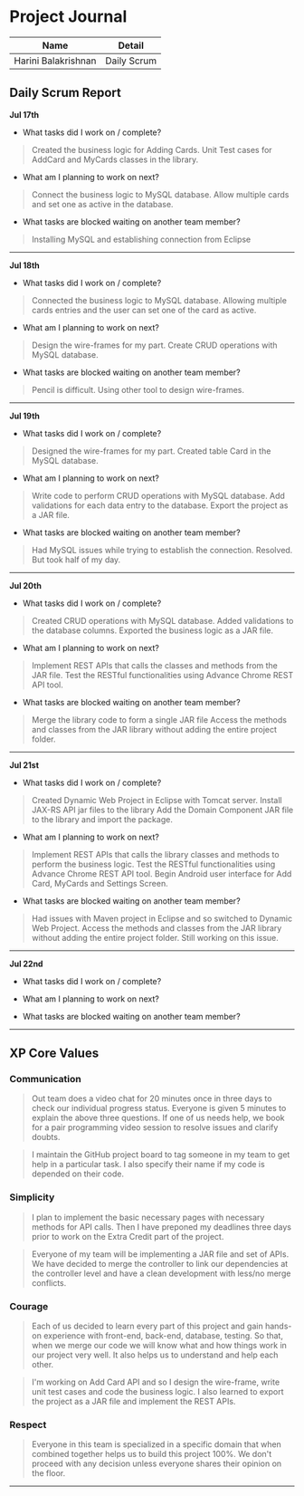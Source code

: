# Project Journal

|Name | Detail|
|---|---|
| Harini Balakrishnan | Daily Scrum |

## Daily Scrum Report

**Jul 17th**

- What tasks did I work on / complete?

> Created the business logic for Adding Cards.
> Unit Test cases for AddCard and MyCards classes in the library.

- What am I planning to work on next?

> Connect the business logic to MySQL database.
> Allow multiple cards and set one as active in the database.

- What tasks are blocked waiting on another team member?

> Installing MySQL and establishing connection from Eclipse

----


**Jul 18th**

- What tasks did I work on / complete?

> Connected the business logic to MySQL database.
> Allowing multiple cards entries and the user can set one of the card as active.

- What am I planning to work on next?

> Design the wire-frames for my part.
> Create CRUD operations with MySQL database.

- What tasks are blocked waiting on another team member?

> Pencil is difficult. Using other tool to design wire-frames.

----


**Jul 19th**

- What tasks did I work on / complete?

> Designed the wire-frames for my part.
> Created table Card in the MySQL database.

- What am I planning to work on next?

> Write code to perform CRUD operations with MySQL database.
> Add validations for each data entry to the database.
> Export the project as a JAR file.

- What tasks are blocked waiting on another team member?

> Had MySQL issues while trying to establish the connection. Resolved. But took half of my day.

----


**Jul 20th**

- What tasks did I work on / complete?

> Created CRUD operations with MySQL database.
> Added validations to the database columns.
> Exported the business logic as a JAR file.

- What am I planning to work on next?

> Implement REST APIs that calls the classes and methods from the JAR file.
> Test the RESTful functionalities using Advance Chrome REST API tool.


- What tasks are blocked waiting on another team member?

> Merge the library code to form a single JAR file
> Access the methods and classes from the JAR library without adding the entire project folder.

----


**Jul 21st**

- What tasks did I work on / complete?

> Created Dynamic Web Project in Eclipse with Tomcat server.
> Install JAX-RS API jar files to the library
> Add the Domain Component JAR file to the library and import the package.

- What am I planning to work on next?

> Implement REST APIs that calls the library classes and methods to perform the business logic.
> Test the RESTful functionalities using Advance Chrome REST API tool.
> Begin Android user interface for Add Card, MyCards and Settings Screen.

- What tasks are blocked waiting on another team member?

> Had issues with Maven project in Eclipse and so switched to Dynamic Web Project.
> Access the methods and classes from the JAR library without adding the entire project folder. Still working on this issue.

----


**Jul 22nd**

- What tasks did I work on / complete?


- What am I planning to work on next?


- What tasks are blocked waiting on another team member?


----
## XP Core Values

### Communication

> Out team does a video chat for 20 minutes once in three days to check our individual progress status.
Everyone is given 5 minutes to explain the above three questions. If one of us needs help, we book for a pair programming video session to resolve issues and clarify doubts.

> I maintain the GitHub project board to tag someone in my team to get help in a particular task. I also specify their name if my code is depended on their code.

### Simplicity

> I plan to implement the basic necessary pages with necessary methods for API calls. Then I have preponed my deadlines three days prior to work on the Extra Credit part of the project.

> Everyone of my team will be implementing a JAR file and set of APIs. We have decided to merge the controller to link our dependencies at the controller level and have a clean development with less/no merge conflicts.


### Courage

> Each of us decided to learn every part of this project and gain hands-on experience with front-end, back-end, database, testing. So that, when we merge our code we will know what and how things work in our project very well. It also helps us to understand and help each other.

> I'm working on Add Card API and so I design the wire-frame, write unit test cases and code the business logic. I also learned to export the project as a JAR file and implement the REST APIs.

### Respect

> Everyone in this team is specialized in a specific domain that when combined together helps us to build this project 100%. We don't proceed with any decision unless everyone shares their opinion on the floor.

----
